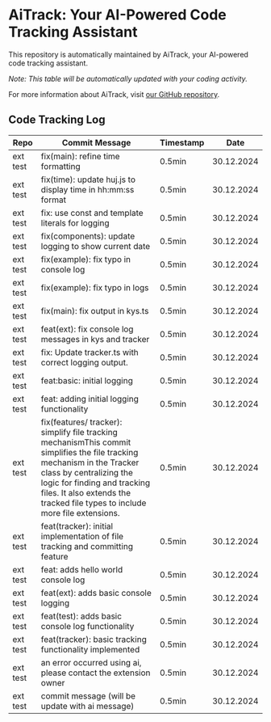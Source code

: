 # AiTrack: Your AI-Powered Code Tracking Assistant

This repository is automatically maintained by AiTrack, your AI-powered code tracking assistant.

*Note: This table will be automatically updated with your coding activity.*

For more information about AiTrack, visit [our GitHub repository](https://github.com/YourUsername/AiTrack).

## Code Tracking Log

| Repo | Commit Message | Timestamp | Date |
|-----------|-----------|----------------|------|
| ext test | fix(main): refine time formatting | 0.5min | 30.12.2024 |
| ext test | fix(time): update huj.js to display time in hh:mm:ss format | 0.5min | 30.12.2024 |
| ext test | fix: use const and template literals for logging | 0.5min | 30.12.2024 |
| ext test | fix(components): update logging to show current date | 0.5min | 30.12.2024 |
| ext test | fix(example): fix typo in console log | 0.5min | 30.12.2024 |
| ext test | fix(example): fix typo in logs | 0.5min | 30.12.2024 |
| ext test | fix(main): fix output in kys.ts | 0.5min | 30.12.2024 |
| ext test | feat(ext): fix console log messages in kys and tracker | 0.5min | 30.12.2024 |
| ext test | fix: Update tracker.ts with correct logging output. | 0.5min | 30.12.2024 |
| ext test | feat:basic: initial logging | 0.5min | 30.12.2024 |
| ext test | feat: adding initial logging functionality | 0.5min | 30.12.2024 |
| ext test | fix(features/ tracker): simplify file tracking mechanismThis commit simplifies the file tracking mechanism in the Tracker class by centralizing the logic for finding and tracking files. It also extends the tracked file types to include more file extensions. | 0.5min | 30.12.2024 |
| ext test | feat(tracker): initial implementation of file tracking and committing feature | 0.5min | 30.12.2024 |
| ext test | feat: adds hello world console log | 0.5min | 30.12.2024 |
| ext test | feat(ext): adds basic console logging | 0.5min | 30.12.2024 |
| ext test | feat(test): adds basic console log functionality | 0.5min | 30.12.2024 |
| ext test | feat(tracker): basic tracking functionality implemented | 0.5min | 30.12.2024 |
| ext test | an error occurred using ai, please contact the extension owner | 0.5min | 30.12.2024 |
| ext test | commit message (will be update with ai message) | 0.5min | 30.12.2024 |
